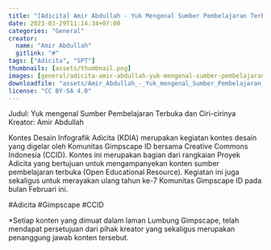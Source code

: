 ```yaml
---
title: "[Adicita] Amir Abdullah - Yuk Mengenal Sumber Pembelajaran Terbuka Dan Ciri Cirinya"
date: 2023-03-29T11:14:34+07:00
categories: "General"
creator: 
  name: "Amir Abdullah"
  gitlink: "#"
tags: ["Adicita", "SPT"]
thumbnails: [assets/thumbnail.png]
images: [general/adicita-amir-abdullah-yuk-mengenal-sumber-pembelajaran-terbuka-dan-ciri-cirinya/assets/thumbnail.png]
downloadfile: "assets/Amir_Abdullah_-_Yuk_mengenal_Sumber_Pembelajaran_Terbuka_dan_Ciri-cirinya.zip"
license: "CC BY-SA 4.0"
---
```

Judul: Yuk mengenal Sumber Pembelajaran Terbuka dan Ciri-cirinya
Kreator: Amir Abdullah


<!--more-->


Kontes Desain Infografik Adicita (KDIA) merupakan kegiatan kontes desain yang digelar oleh Komunitas Gimpscape ID bersama Creative Commons Indonesia (CCID). Kontes ini merupakan bagian dari rangkaian Proyek Adicita yang bertujuan untuk mengampanyekan konten sumber pembelajaran terbuka (Open Educational Resource). Kegiatan ini juga sekaligus untuk merayakan ulang tahun ke-7 Komunitas Gimpscape ID pada bulan Februari ini.

#Adicita #Gimpscape #CCID

*Setiap konten yang dimuat dalam laman Lumbung Gimpscape, telah mendapat persetujuan dari pihak kreator yang sekaligus merupakan penanggung jawab konten tersebut.
